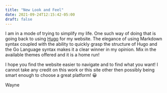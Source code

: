 ```yaml
---
title: "New Look and Feel"
date: 2021-09-24T12:15:42-05:00
draft: false
---
```


I am in a mode of trying to simplify my life. One such way of doing that is going back to using 
[Hugo](https://gohugo.io) for my website. The elegance of using Markdown syntax coupled with the ability to quickly
grasp the structure of Hugo and the Go Language syntax makes it a clear winner in my opinion. Mix in the available themes offered and it is a home run!

I hope you find the website easier to navigate and to find what you want! I cannot take any credit on this work or this site other then possibly being smart enough to choose a great platform! 😀

Wayne